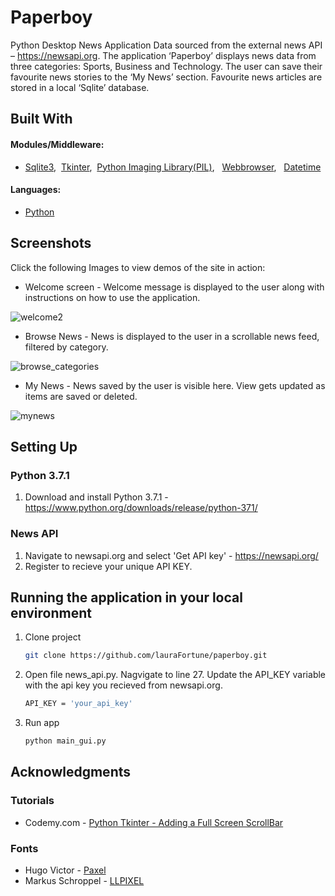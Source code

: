 # Paperboy

Python Desktop News Application
Data sourced from the external news API – https://newsapi.org. 
The application ‘Paperboy’ displays news data from three categories: Sports, Business and Technology. The user can save their
favourite news stories to the ‘My News’ section. Favourite news articles are stored in a local ‘Sqlite’ database.

## Built With

#### Modules/Middleware:
- [Sqlite3](https://docs.python.org/3/library/sqlite3.html), &nbsp;[Tkinter](https://docs.python.org/3/library/tkinter.html), &nbsp;[Python Imaging Library(PIL)](https://pillow.readthedocs.io/en/stable/), &nbsp; [Webbrowser](https://docs.python.org/3/library/webbrowser.html),  &nbsp; [Datetime](https://docs.python.org/3/library/datetime.html)

#### Languages:
- [Python](https://www.python.org/)

## Screenshots 
Click the following Images to view demos of the site in action:

- Welcome screen - Welcome message is displayed to the user along with instructions on how to use the application. 

![welcome2](https://user-images.githubusercontent.com/48602973/132321189-bdda25e8-38f0-458a-a249-7a902ab2b614.png)

- Browse News - News is displayed to the user in a scrollable news feed, filtered by category. 

![browse_categories](https://user-images.githubusercontent.com/48602973/132321202-1a0162be-8e83-4f63-a2a0-efd58b1a2c18.png)

- My News - News saved by the user is visible here. View gets updated as items are saved or deleted.

![mynews](https://user-images.githubusercontent.com/48602973/132321207-d1f4299e-fd53-4d35-99d5-fbada1a13013.png)


## Setting Up

### Python 3.7.1
1. Download and install Python 3.7.1 - https://www.python.org/downloads/release/python-371/
   
### News API
1. Navigate to newsapi.org and select 'Get API key' - https://newsapi.org/
2. Register to recieve your unique API KEY. 
 
   
## Running the application in your local environment

1. Clone project 

   ```bash
   git clone https://github.com/lauraFortune/paperboy.git
   ```
2. Open file news_api.py. Nagvigate to line 27. Update the API_KEY variable with the api key you recieved from newsapi.org.

   ```bash
   API_KEY = 'your_api_key'
   ```

3. Run app

   ```bash
   python main_gui.py
   ```

## Acknowledgments
### Tutorials
- Codemy.com - [Python Tkinter - Adding a Full Screen ScrollBar](https://www.youtube.com/watch?v=0WafQCaok6g)
### Fonts
- Hugo Victor - [Paxel](https://www.dafont.com/search.php?q=pixel)
- Markus Schroppel - [LLPIXEL](https://www.dafont.com/llpixel.font)
